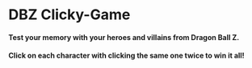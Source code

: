 # DBZ Clicky-Game

#### Test your memory with your heroes and villains from Dragon Ball Z.

#### Click on each character with clicking the same one twice to win it all! 
